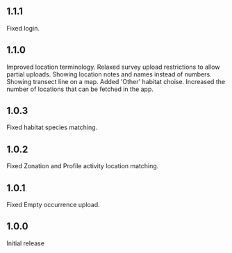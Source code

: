## 1.1.1

Fixed login.

## 1.1.0

Improved location terminology.
Relaxed survey upload restrictions to allow partial uploads.
Showing location notes and names instead of numbers.
Showing transect line on a map.
Added 'Other' habitat choise.
Increased the number of locations that can be fetched in the app.

## 1.0.3

Fixed habitat species matching.

## 1.0.2

Fixed Zonation and Profile activity location matching.

## 1.0.1

Fixed Empty occurrence upload.

## 1.0.0

Initial release
